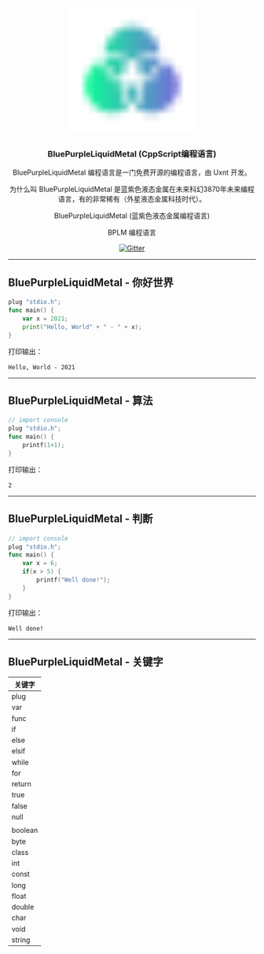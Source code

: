 <div align="center">
<a href="#">
<h1><img src="CppScript.svg" alt="Logo" width="256"></h1>
</a>

### BluePurpleLiquidMetal (CppScript编程语言)

BluePurpleLiquidMetal 编程语言是一门免费开源的编程语言，由 Uxnt 开发。 

为什么叫 BluePurpleLiquidMetal 是蓝紫色液态金属在未来科幻3870年未来编程语言，有的非常稀有（外星液态金属科技时代）。

BluePurpleLiquidMetal (蓝紫色液态金属编程语言)

BPLM 编程语言
	
	
[![Gitter](https://badges.gitter.im/uxnt/cpp-script.svg)](https://gitter.im/uxnt/cpp-script?utm_source=badge&utm_medium=badge&utm_campaign=pr-badge)

</div>


---
## BluePurpleLiquidMetal - 你好世界
```go
plug "stdio.h";
func main() {
	var x = 2021;
	print("Hello, World" + " - " + x);
}
```
打印输出：

```
Hello, World - 2021
```
----
## BluePurpleLiquidMetal - 算法
```go
// import console
plug "stdio.h";
func main() {
	printf(1+1);
}
```
打印输出：

```
2
```
---
## BluePurpleLiquidMetal - 判断
```go
// import console
plug "stdio.h";
func main() {
	var x = 6;
	if(x > 5) {
		printf("Well done!");
	}
}
```
打印输出：
```
Well done!
```
---

## BluePurpleLiquidMetal - 关键字

|关键字|
|-|
|plug|
|var|
|func|
|if|
|else|
|elsif|
|while|
|for|
|return|
|true|
|false|
|null|
||
|boolean|
|byte|
|class|
|int|
|const|
|long|
|float|
|double|
|char|
|void|
|string|


